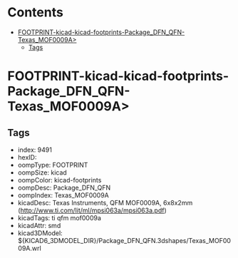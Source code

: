 



Contents
========

* [FOOTPRINT-kicad-kicad-footprints-Package_DFN_QFN-Texas_MOF0009A>](#footprint-kicad-kicad-footprints-package_dfn_qfn-texas_mof0009a)
	* [Tags](#tags)

# FOOTPRINT-kicad-kicad-footprints-Package_DFN_QFN-Texas_MOF0009A>

## Tags

- index: 9491
- hexID: 
- oompType: FOOTPRINT
- oompSize: kicad
- oompColor: kicad-footprints
- oompDesc: Package_DFN_QFN
- oompIndex: Texas_MOF0009A
- kicadDesc: Texas Instruments, QFM MOF0009A, 6x8x2mm (http://www.ti.com/lit/ml/mpsi063a/mpsi063a.pdf)
- kicadTags: ti qfm mof0009a
- kicadAttr: smd
- kicad3DModel: ${KICAD6_3DMODEL_DIR}/Package_DFN_QFN.3dshapes/Texas_MOF0009A.wrl

